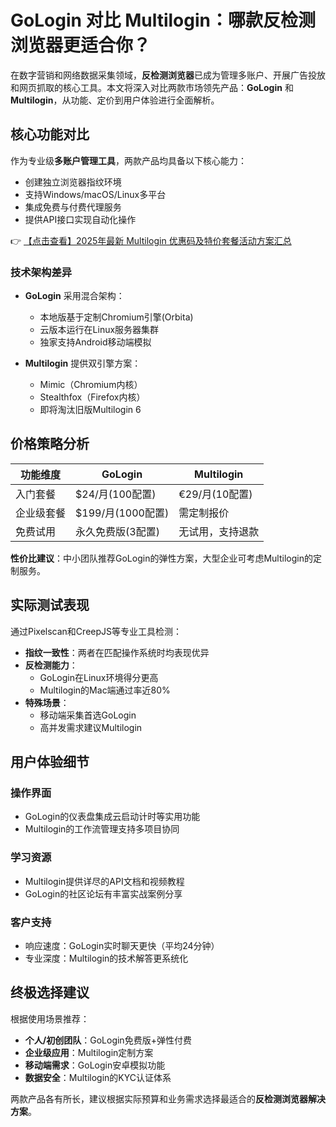 # GoLogin 对比 Multilogin：哪款反检测浏览器更适合你？

在数字营销和网络数据采集领域，**反检测浏览器**已成为管理多账户、开展广告投放和网页抓取的核心工具。本文将深入对比两款市场领先产品：**GoLogin** 和 **Multilogin**，从功能、定价到用户体验进行全面解析。

## 核心功能对比

作为专业级**多账户管理工具**，两款产品均具备以下核心能力：
- 创建独立浏览器指纹环境
- 支持Windows/macOS/Linux多平台
- 集成免费与付费代理服务
- 提供API接口实现自动化操作

👉 [【点击查看】2025年最新 Multilogin 优惠码及特价套餐活动方案汇总](https://bit.ly/multIlogin)

### 技术架构差异
- **GoLogin** 采用混合架构：
  - 本地版基于定制Chromium引擎(Orbita)
  - 云版本运行在Linux服务器集群
  - 独家支持Android移动端模拟

- **Multilogin** 提供双引擎方案：
  - Mimic（Chromium内核）
  - Stealthfox（Firefox内核）
  - 即将淘汰旧版Multilogin 6

## 价格策略分析

| 功能维度       | GoLogin                     | Multilogin                 |
|----------------|----------------------------|----------------------------|
| 入门套餐       | $24/月(100配置)            | €29/月(10配置)             |
| 企业级套餐     | $199/月(1000配置)          | 需定制报价                 |
| 免费试用       | 永久免费版(3配置)          | 无试用，支持退款           |

**性价比建议**：中小团队推荐GoLogin的弹性方案，大型企业可考虑Multilogin的定制服务。

## 实际测试表现

通过Pixelscan和CreepJS等专业工具检测：
- **指纹一致性**：两者在匹配操作系统时均表现优异
- **反检测能力**：
  - GoLogin在Linux环境得分更高
  - Multilogin的Mac端通过率近80%
- **特殊场景**：
  - 移动端采集首选GoLogin
  - 高并发需求建议Multilogin

## 用户体验细节

### 操作界面
- GoLogin的仪表盘集成云启动计时等实用功能
- Multilogin的工作流管理支持多项目协同

### 学习资源
- Multilogin提供详尽的API文档和视频教程
- GoLogin的社区论坛有丰富实战案例分享

### 客户支持
- 响应速度：GoLogin实时聊天更快（平均24分钟）
- 专业深度：Multilogin的技术解答更系统化

## 终极选择建议

根据使用场景推荐：
- **个人/初创团队**：GoLogin免费版+弹性付费
- **企业级应用**：Multilogin定制方案
- **移动端需求**：GoLogin安卓模拟功能
- **数据安全**：Multilogin的KYC认证体系

两款产品各有所长，建议根据实际预算和业务需求选择最适合的**反检测浏览器解决方案**。